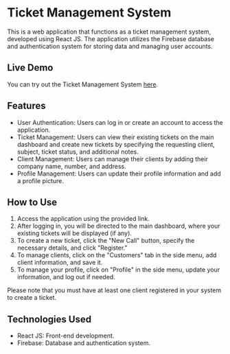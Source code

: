# Ticket Management System

This is a web application that functions as a ticket management system, developed using React JS. The application utilizes the Firebase database and authentication system for storing data and managing user accounts.

## Live Demo

You can try out the Ticket Management System [here](https://system-calls-danilo.netlify.app/).

## Features

- User Authentication: Users can log in or create an account to access the application.
- Ticket Management: Users can view their existing tickets on the main dashboard and create new tickets by specifying the requesting client, subject, ticket status, and additional notes.
- Client Management: Users can manage their clients by adding their company name, number, and address.
- Profile Management: Users can update their profile information and add a profile picture.

## How to Use

1. Access the application using the provided link.
2. After logging in, you will be directed to the main dashboard, where your existing tickets will be displayed (if any).
3. To create a new ticket, click the "New Call" button, specify the necessary details, and click "Register."
4. To manage clients, click on the "Customers" tab in the side menu, add client information, and save it.
5. To manage your profile, click on "Profile" in the side menu, update your information, and log out if needed.

Please note that you must have at least one client registered in your system to create a ticket.

## Technologies Used

- React JS: Front-end development.
- Firebase: Database and authentication system.
